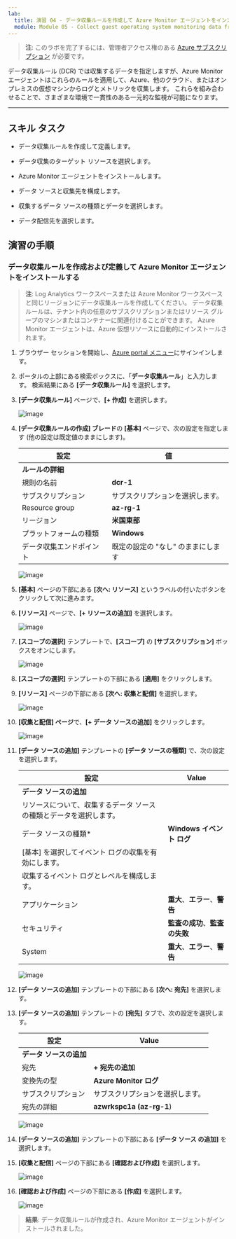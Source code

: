 ```yaml
---
lab:
  title: 演習 04 - データ収集ルールを作成して Azure Monitor エージェントをインストールする
  module: Module 05 - Collect guest operating system monitoring data from Azure and hybrid virtual machines using Azure Monitor Agent
---
```



>**注**: このラボを完了するには、管理者アクセス権のある [Azure サブスクリプション](https://azure.microsoft.com/en-us/free/?azure-portal=true) が必要です。 


データ収集ルール (DCR) では収集するデータを指定しますが、Azure Monitor エージェントはこれらのルールを適用して、Azure、他のクラウド、またはオンプレミスの仮想マシンからログとメトリックを収集します。 これらを組み合わせることで、さまざまな環境で一貫性のある一元的な監視が可能になります。

---

## スキル タスク

- データ収集ルールを作成して定義します。

- データ収集のターゲット リソースを選択します。

- Azure Monitor エージェントをインストールします。
  
- データ ソースと収集先を構成します。

- 収集するデータ ソースの種類とデータを選択します。

- データ配信先を選択します。

## 演習の手順 

### データ収集ルールを作成および定義して Azure Monitor エージェントをインストールする

>**注**: Log Analytics ワークスペースまたは Azure Monitor ワークスペースと同じリージョンにデータ収集ルールを作成してください。 データ収集ルールは、テナント内の任意のサブスクリプションまたはリソース グループのマシンまたはコンテナーに関連付けることができます。 Azure Monitor エージェントは、Azure 仮想リソースに自動的にインストールされます。

1. ブラウザー セッションを開始し、[Azure portal メニュー](https://portal.azure.com/)にサインインします。
  
3. ポータルの上部にある検索ボックスに、「**データ収集ルール**」と入力します。 検索結果にある **[データ収集ルール]** を選択します。
  
4. **[データ収集ルール]** ページで、**[+ 作成]** を選択します。
  
    ![image](https://github.com/user-attachments/assets/a472bc6f-fa96-4615-a67c-c99e8b9ce7a4)

5. **[データ収集ルールの作成] ブレード**の **[基本]** ページで、次の設定を指定します (他の設定は既定値のままにします)。

    |設定|値|
    |---|---|
    |**ルールの詳細**|
    |規則の名前|**dcr-1**|
    |サブスクリプション|サブスクリプションを選択します。|
    |Resource group|**az-rg-1**|
    |リージョン|**米国東部**|
    |プラットフォームの種類|**Windows**|
    |データ収集エンドポイント|既定の設定の "なし" のままにします|

   ![image](https://github.com/user-attachments/assets/6c63c48f-f7a9-4fb2-8fc0-e22084cd5013)

6. **[基本]** ページの下部にある **[次へ: リソース]** というラベルの付いたボタンをクリックして次に進みます。
   
7. **[リソース]** ページで、**[+ リソースの追加]** を選択します。

   ![image](https://github.com/user-attachments/assets/7e45996b-478b-4be4-9df3-df6127da6cb4)

8. **[スコープの選択]** テンプレートで、**[スコープ]** の **[サブスクリプション]** ボックスをオンにします。

   ![image](https://github.com/user-attachments/assets/0d228e47-039e-4418-ae66-025957e368bc)

9. **[スコープの選択]** テンプレートの下部にある **[適用]** をクリックします。
  
10. **[リソース]** ページの下部にある **[次へ: 収集と配信]** を選択します。

    ![image](https://github.com/user-attachments/assets/95556211-654f-4810-98a0-5cd8fac13bff)  

11. **[収集と配信] ページ**で、**[+ データ ソースの追加]** をクリックします。

    ![image](https://github.com/user-attachments/assets/8274b0c1-8617-4889-9aef-78e050f2bd00)

12. **[データ ソースの追加]** テンプレートの **[データ ソースの種類]** で、次の設定を選択します。
    
    |設定|Value|
    |---|---|
    |**データ ソースの追加**|
    |リソースについて、収集するデータ ソースの種類とデータを選択します。|
    |データ ソースの種類*|**Windows イベント ログ**|
    |[基本] を選択してイベント ログの収集を有効にします。|
    |収集するイベント ログとレベルを構成します。|
    |アプリケーション|**重大**、**エラー**、**警告**|
    |セキュリティ|**監査の成功**、**監査の失敗**|
    |System|**重大**、**エラー**、**警告**|

    ![image](https://github.com/user-attachments/assets/33039994-0613-40f4-9c55-03f795b38b9b)

13. **[データ ソースの追加]** テンプレートの下部にある **[次へ: 宛先]** を選択します。

14. **[データ ソースの追加]** テンプレートの **[宛先]** タブで、次の設定を選択します。
    
    |設定|Value|
    |---|---|
    |**データ ソースの追加**|
    |宛先|**+ 宛先の追加**|
    |変換先の型|**Azure Monitor ログ**|
    |サブスクリプション|サブスクリプションを選択します。|
    |宛先の詳細|**azwrkspc1a (az-rg-1**)|

     ![image](https://github.com/user-attachments/assets/dc2d2906-4a57-4df9-a33c-fd6ae34a8457)

15. **[データ ソースの追加]** テンプレートの下部にある **[データ ソース の追加]** を選択します。

16. **[収集と配信]** ページの下部にある **[確認および作成]** を選択します。

    ![image](https://github.com/user-attachments/assets/4277089c-971c-4334-a49d-6ac6bfe93ff4)

17. **[確認および作成]** ページの下部にある **[作成]** を選択します。

    ![image](https://github.com/user-attachments/assets/b532f92e-af10-4b4d-bb52-10d15ad38d4a)

> **結果**: データ収集ルールが作成され、Azure Monitor エージェントがインストールされました。
